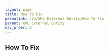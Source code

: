 ```yaml
---
layout: page
title: How To Fix
permalink: /io/XML External Entity/How To Fix
parent: XML External Entity
nav_order: 3
---
```




## How To Fix


